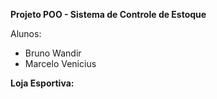 **Projeto POO - Sistema de Controle de Estoque**

Alunos:

* Bruno Wandir
* Marcelo Venicius



**Loja Esportiva:**